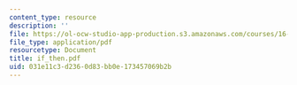 ```yaml
---
content_type: resource
description: ''
file: https://ol-ocw-studio-app-production.s3.amazonaws.com/courses/16-01-unified-engineering-i-ii-iii-iv-fall-2005-spring-2006/031e11c3d2360d83bb0e173457069b2b_if_then.pdf
file_type: application/pdf
resourcetype: Document
title: if_then.pdf
uid: 031e11c3-d236-0d83-bb0e-173457069b2b
---
```

